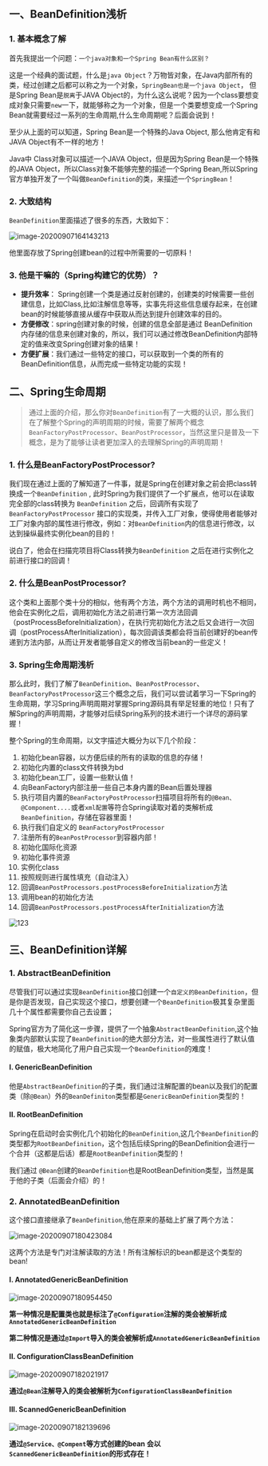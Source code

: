 ## 一、BeanDefinition浅析

### 1. 基本概念了解

首先我提出一个问题：`一个java对象和一个Spring Bean有什么区别？`

这是一个经典的面试题，什么是`java Object`？万物皆对象，在Java内部所有的类，经过创建之后都可以称之为一个对象，`SpringBean也是一个java Object`， 但是Spring Bean是`脱离`于JAVA Object的，为什么这么说呢？因为一个class要想变成对象只需要`new`一下，就能够称之为一个对象，但是一个类要想变成一个Spring Bean就需要经过一系列的生命周期,什么生命周期呢？后面会说到！

至少从上面的可以知道，Spring Bean是一个特殊的Java Object, 那么他肯定有和JAVA Object有不一样的地方！

Java中 Class对象可以描述一个JAVA Object，但是因为Spring Bean是一个特殊的JAVA Object，所以Class对象不能够完整的描述一个Spring Bean,所以Spring官方单独开发了一个叫做`BeanDefinition`的类，来描述一个`SpringBean`！

### 2. 大致结构

`BeanDefinition`里面描述了很多的东西，大致如下：

![image-20200907164143213](http://images.huangfusuper.cn/typora/image-20200907164143213.png)



他里面存放了Spring创建bean的过程中所需要的一切原料！

### 3. 他是干嘛的（Spring构建它的优势）？

- **提升效率**： Spring创建一个类是通过反射创建的，创建类的时候需要一些创建信息，比如Class,比如注解信息等等，实事先将这些信息缓存起来，在创建bean的时候能够直接从缓存中获取从而达到提升创建效率的目的。
- **方便修改**：spring创建对象的时候，创建的信息全部是通过 BeanDefinition 内存储的信息来创建对象的，所以，我们可以通过修改BeanDefinition内部特定的值来改变Spring创建对象的结果！
- **方便扩展**：我们通过一些特定的接口，可以获取到一个类的所有的BeanDefinition信息，从而完成一些特定功能的实现！

## 二、Spring生命周期

> 通过上面的介绍，那么你对`BeanDefinition`有了一大概的认识，那么我们在了解整个Spring的声明周期的时候，需要了解两个概念`BeanFactoryPostProcessor`、`BeanPostProcessor`，当然这里只是普及一下概念，是为了能够让读者更加深入的去理解Spring的声明周期！

### 1. 什么是BeanFactoryPostProcessor?

我们现在通过上面的了解知道了一件事，就是Spring在创建对象之前会把class转换成一个`BeanDefinition` , 此时Spring为我们提供了一个扩展点，他可以在读取完全部的class转换为 `BeanDefinition` 之后，回调所有实现了`BeanFactoryPostProcessor` 接口的实现类，并传入工厂对象，使得使用者能够对工厂对象内部的属性进行修改，例如：对`BeanDefinition`内的信息进行修改，以达到操纵最终实例化bean的目的！

说白了，他会在扫描完项目将Class转换为`BeanDefinition` 之后在进行实例化之前进行接口的回调！ 

### 2. 什么是BeanPostProcessor?

这个类和上面那个类十分的相似，他有两个方法，两个方法的调用时机也不相同，他会在实例化之后，调用初始化方法之前进行第一次方法回调（postProcessBeforeInitialization），在执行完初始化方法之后又会进行一次回调（postProcessAfterInitialization），每次回调该类都会将当前创建好的bean传递到方法内部，从而让开发者能够自定义的修改当前bean的一些定义！

### 3. Spring生命周期浅析

那么此时，我们了解了`BeanDefinition`、`BeanPostProcessor`、`BeanFactoryPostProcessor`这三个概念之后，我们可以尝试着学习一下Spring的生命周期，学习Spring声明周期对掌握Spring源码具有举足轻重的地位！只有了解Spring的声明周期，才能够对后续Spring系列的技术进行一个详尽的源码掌握！

整个Spring的生命周期，以文字描述大概分为以下几个阶段：

1. 初始化bean容器，以方便后续的所有的读取的信息的存储！
2. 初始化内置的class文件转换为bd
3. 初始化bean工厂，设置一些默认值！
4. 向BeanFactory内部注册一些自己本身内置的Bean后置处理器
5. 执行项目内置的`BeanFactoryPostProcessor`扫描项目将所有的`@Bean、@Component....`或者`xml配置`等符合Spring读取对着的类解析成 `BeanDefinition`，存储在容器里面！
6. 执行我们自定义的 `BeanFactoryPostProcessor`
7.  注册所有的`BeanPostProcessor`到容器内部！
8.  初始化国际化资源
9. 初始化事件资源
10. 实例化class
11. 按照规则进行属性填充（自动注入）
12. 回调`BeanPostProcessors.postProcessBeforeInitialization`方法
13. 调用bean的初始化方法
14. 回调`BeanPostProcessors.postProcessAfterInitialization`方法

![123](http://images.huangfusuper.cn/typora/123.png)

## 三、BeanDefinition详解

### 1. AbstractBeanDefinition

尽管我们可以通过实现`BeanDefinition`接口创建一个`自定义的BeanDefinition`，但是你是否发现，自己实现这个接口，想要创建一个`BeanDefinition`极其复杂里面几十个属性都需要你自己去设置；

Spring官方为了简化这一步骤，提供了一个抽象`AbstractBeanDefinition`,这个抽象类内部默认实现了`BeanDefinition`的绝大部分方法，对一些属性进行了默认值的赋值，极大地简化了用户自己实现一个`BeanDefinition`的难度！

#### I.  GenericBeanDefinition

他是`AbstractBeanDefinition`的子类，我们通过注解配置的bean以及我们的配置类（除`@Bean`）外的`BeanDefiniton`类型都是`GenericBeanDefinition`类型的！

#### II.  RootBeanDefinition

Spring在启动时会实例化几个初始化的`BeanDefinition`,这几个`BeanDefinition`的类型都为`RootBeanDefinition`，这个包括后续Spring的BeanDefinition会进行一个合并（这都是后话）都是`RootBeanDefinition`类型的！

我们通过 `@Bean`创建的`BeanDefinition`也是RootBeanDefinition类型，当然是属于他的子类（后面会介绍）的！

### 2. AnnotatedBeanDefinition

这个接口直接继承了`BeanDefinition`,他在原来的基础上扩展了两个方法：

![image-20200907180423084](http://images.huangfusuper.cn/typora/image-20200907180423084.png)

这两个方法是专门对注解读取的方法！所有注解标识的bean都是这个类型的bean!

#### I.  AnnotatedGenericBeanDefinition

![image-20200907180954450](http://images.huangfusuper.cn/typora/image-20200907180954450.png)

**第一种情况是配置类也就是标注了`@Configuration`注解的类会被解析成 `AnnotatedGenericBeanDefinition`**

**第二种情况是通过`@Import`导入的类会被解析成`AnnotatedGenericBeanDefinition`**

#### II. ConfigurationClassBeanDefinition

![image-20200907182021917](http://images.huangfusuper.cn/typora/image-20200907182021917.png)

**通过`@Bean`注解导入的类会被解析为`ConfigurationClassBeanDefinition`**

#### III. ScannedGenericBeanDefinition

![image-20200907182139696](http://images.huangfusuper.cn/typora/image-20200907182139696.png)

**通过`@Service、@Compent`等方式创建的bean 会以`ScannedGenericBeanDefinition`的形式存在！**

